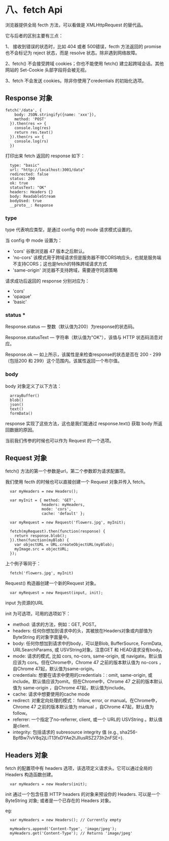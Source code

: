 # 八、fetch Api

浏览器提供全局 fecth 方法，可以看做是 XMLHttpRequest 的替代品。

它与后者的区别主要有三点：

1、 接收到错误的状态时，比如 404 或者 500错误，fecth 方法返回的 promise 也不会标记为 reject 状态，而是 resolve 状态。除非遇到网络故障。

2、fetch() 不会接受跨域 cookies；你也不能使用 fetch() 建立起跨域会话。其他网站的 Set-Cookie 头部字段将会被无视。

3、fetch 不会发送 cookies。除非你使用了credentials 的初始化选项。

## Response 对象

```
fetch('/data', {
    body: JSON.stringify({name: 'xxx'}),
    method: 'POST'
  }).then(res => {
    console.log(res)
    return res.text()
  }).then(rs => {
    console.log(rs)
  })
```

打印出来 fetch 返回的 response 如下：

```
  type: "basic"
  url: "http://localhost:3001/data"
  redirected: false
  status: 200
  ok: true
  statusText: "OK"
  headers: Headers {}
  body: ReadableStream
  bodyUsed: true
  __proto__: Response

```
### type

type 代表响应类型，是通过 config 中的 mode 请求模式设置的。

当 config 中 mode 设置为： 

* 'cors' 谷歌浏览器 47 版本之后默认。
* 'no-cors' 该模式用于跨域请求但是服务器不带CORS响应头，也就是服务端不支持CORS；这也是fetch的特殊跨域请求方式
* 'same-origin' 浏览器不支持跨域，需要遵守同源策略

请求成功后返回的 response 分别对应为：
* 'cors'
* 'opaque'
* 'basic'

### status *

Response.status — 整数（默认值为200）为response的状态码。

Response.statusText — 字符串（默认值为"OK"），该值与 HTTP 状态码消息对应。

Response.ok — 如上所示，该属性是来检查response的状态是否在 200 - 299（包括200 和 299）这个范围内。该属性返回一个布尔值。

### body

body 对象定义了以下方法：

```
  arrayBuffer()
  blob()
  json()
  text()
  formData()
```
response 实现了这些方法，这也是我们能通过 response.text() 获取 body 所返回数据的原因。 

当前我们传参的时候也可以作为 Request 的一个选项。

## Request 对象

fetch() 方法的第一个参数是url，第二个参数即为请求配置项。

我们使用 fecth 的时候也可以直接创建一个 Request 对象并传入 fetch。

```
  var myHeaders = new Headers();

  var myInit = { method: 'GET',
                headers: myHeaders,
                mode: 'cors',
                cache: 'default' };

  var myRequest = new Request('flowers.jpg', myInit);

  fetch(myRequest).then(function(response) {
    return response.blob();
  }).then(function(myBlob) {
    var objectURL = URL.createObjectURL(myBlob);
    myImage.src = objectURL;
  });
```

上个例子等同于：
```
  fetch('flowers.jpg', myInit)
```

Request() 构造器创建一个新的Request 对象。

```
  var myRequest = new Request(input, init);
```

input 为资源的URL

init 为可选项，可用的选项如下：

* method: 请求的方法，例如：GET, POST。
* headers: 任何你想加到请求中的头，其被放在Headers对象或内部值为ByteString 的对象字面量中。
* body: 任何你想加到请求中的body，可以是Blob, BufferSource, FormData, URLSearchParams, 或 USVString对象。注意GET 和 HEAD请求没有body。
* mode: 请求的模式, 比如 cors, no-cors, same-origin, 或 navigate。默认值应该为 cors。但在Chrome中，Chrome 47 之前的版本默认值为 no-cors ，自Chrome 47起，默认值为same-origin。
* credentials: 想要在请求中使用的credentials：: omit, same-origin, 或 include。默认值应该为omit。但在Chrome中，Chrome 47 之前的版本默认值为 same-origin ，自Chrome 47起，默认值为include。
* cache: 请求中想要使用的cache mode 
* redirect: 对重定向处理的模式： follow, error, or manual。在Chrome中，Chrome 47 之前的版本默认值为 manual ，自Chrome 47起，默认值为follow。
* referrer: 一个指定了no-referrer, client, 或一个 URL的 USVString 。默认值是client.
* integrity: 包括请求的 subresource integrity 值 (e.g., sha256-BpfBw7ivV8q2jLiT13fxDYAe2tJllusRSZ273h2nFSE=).

## Headers 对象

fetch 的配置项中有 headers 选项，该选项定义请求头。它可以通过全局的 Headers 构造函数创建。

```
  var myHeaders = new Headers(init);
```

init 通过一个包含任意 HTTP headers 的对象来预设你的 Headers. 可以是一个ByteString 对象; 或者是一个已存在的 Headers 对象。

eg: 

```
  var myHeaders = new Headers(); // Currently empty

  myHeaders.append('Content-Type', 'image/jpeg');
  myHeaders.get('Content-Type'); // Returns 'image/jpeg'
```